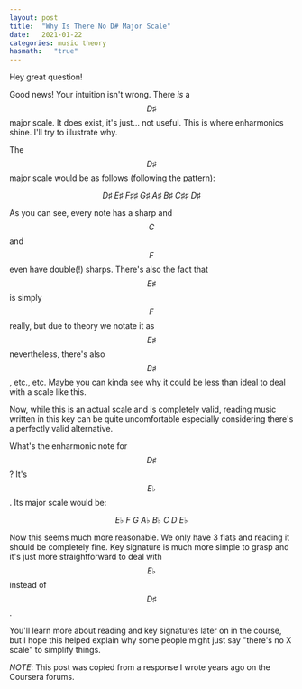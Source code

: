 ```yaml
---
layout: post
title:  "Why Is There No D# Major Scale"
date:   2021-01-22
categories: music theory
hasmath:   "true"
---
```


Hey great question!

Good news! Your intuition isn't wrong. There *is* a $$D\sharp$$ major scale. It does exist, it's just... not useful. This is where enharmonics shine. I'll try to illustrate why.

The $$D\sharp$$ major scale would be as follows (following the pattern):

$$D\sharp\ E\sharp\ F\sharp\sharp\ G\sharp\ A\sharp\ B\sharp\ C\sharp\sharp\ D\sharp$$

As you can see, every note has a sharp and $$C$$ and $$F$$ even have double(!) sharps. There's also the fact that $$E\sharp$$ is simply $$F$$ really, but due to theory we notate it as $$E\sharp$$ nevertheless, there's also $$B\sharp$$, etc., etc. Maybe you can kinda see why it could be less than ideal to deal with a scale like this.

Now, while this is an actual scale and is completely valid, reading music written in this key can be quite uncomfortable especially considering there's a perfectly valid alternative. 

What's the enharmonic note for $$D\sharp$$? It's $$E\flat$$. Its major scale would be:

$$E\flat\ F\ G\ A\flat\ B\flat\ C\ D\ E\flat$$

Now this seems much more reasonable. We only have 3 flats and reading it should be completely fine. Key signature is much more simple to grasp and it's just more straightforward to deal with $$E\flat$$ instead of $$D\sharp$$.

You'll learn more about reading and key signatures later on in the course, but I hope this helped explain why some people might just say "there's no X scale" to simplify things.

*NOTE*: This post was copied from a response I wrote years ago on the Coursera forums.

